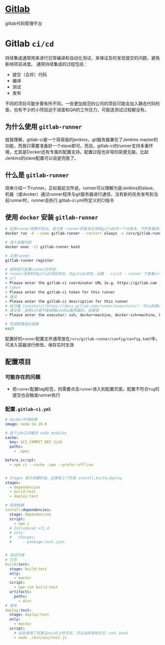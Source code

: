 # [Gitlab](https://docs.gitlab.com/)
gitlab代码管理平台

# Gitlab `ci/cd`
持续集成通常用来进行日常编译和自动化测试，来保证及时发现提交的问题，避免影响项目进度。
通常持续集成的过程包括：
- 提交（合并）代码
- 编译
- 测试
- 发布

不同的项目可能步骤有所不同，一些更加规范的公司的项目可能会加入静态代码检查，也有不少的小项目迫于进度和QA的工作压力，可能连测试过程都没有。

## 为什么使用 `gitlab-runner`
就我理解，gitlab-ci是一个简易版的jenkins，git服务器兼任了Jenkins master的功能，而我只需要准备好一个slave即可。而且，gitlab-ci的runner支持多重环境，尤其是Docker还有专属的配置支持。配置过程也非常的简便无脑，比起Jenkins的slave配置可以说是完胜了。

## 什么是 `gitlab-runner`
简单介绍一下runner。正如我前文所说，runner可以理解为是Jenkins的slave，机器（或docker）通过runner程序与git服务器进行通信，当有新的任务发布到当前runner时，runner会执行.gitlab-ci.yml所定义的CI指令



## 使用 `docker` 安装 `gitlab-runner`
```bash
# 拉取runner镜像并启动，请注意：runner的版本应该和gitlab同一个大版本，不然有兼容问题替换latest为v11.0.0
docker run -d --name gitlab-runner --restart always -v /srv/gitlab-runner/config:/etc/gitlab-runner -v /var/run/docker.sock:/var/run/docker.sock gitlab/gitlab-runner:latest

# 进入容器内部
docker exec -it gitlab-runner bash

# 注册runner
gitlab-runner register

# 按照提示配置runner的字段：
# runner注册到的gitlab项目地址，在gitlab项目，设置 - ci/cd - runner 下查看url和token
# url
> Please enter the gitlab-ci coordinator URL (e.g. https://gitlab.com )
# token
> Please enter the gitlab-ci token for this runner
# 描述
> Please enter the gitlab-ci description for this runner
# 执行器 [excutors](https://docs.gitlab.com/runner/executors/)：可以选择bash、docker、ssh等 ，这里使用docker方便载入node环境
# 请注意：选择ssh是不能链接window服务器的，会报错
> Please enter the executor: ssh, docker+machine, docker-ssh+machine, kubernetes, docker, parallels, virtualbox, docker-ssh, shell:

# 完成配置退出容器
exit
```
配置好的`runner`配置文件通常放在`/srv/gitlab-runner/config/config.toml`中，可进入容器进行修改，保存实时生效

## 配置项目

### 可能存在的问题
- 若`runner`配置tag标签，则需要点击`runner`进入到配置页面，配置不符合`tag`的提交也会触发runner执行

### 配置`.gitlab-ci.yml`
```yml
# docker环境依赖
image: node:14.10.0

# 各个job之间缓存 node_modules
cache:
  key: $CI_COMMIT_REF_SLUG
  paths:
    - .npm/

before_script:
  - npm ci --cache .npm --prefer-offline


# Stages 表示构建阶段，这里有三个阶段 install,build,deploy
stages: 
  - dependencies
  - build:test
  - deploy:test

# 安装依赖
install:dependencies:
  stage: dependencies
  script:
    - npm i
  # Introduced v11.4
  # only:
  #   changes:
  #     - package-lock.json


# 测试环境
# 打包 
build:test:
  stage: build:test
  only:
    - master
  script:
    - npm run build:test
  artifacts:
    paths:
      - dist
# 发布
deploy:test:
  stage: deploy:test
  only:
    - master
  script:
    # 此处使用了阿里云oss的上传方式，可以选择其他方式：ssh，bash
    - node ./bin/oss/test.js
```